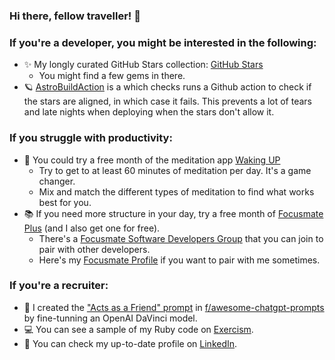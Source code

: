 ### Hi there, fellow traveller! 👋

### If you're a developer, you might be interested in the following:

- ✨ My longly curated GitHub Stars collection: [GitHub Stars](https://github.com/FlorinPopaCodes?tab=stars)
    - You might find a few gems in there.
- 🪐 [AstroBuildAction](https://github.com/FlorinPopaCodes/AstroBuildAction) is a which checks runs a Github action to check if the stars are aligned, in which case it fails. This prevents a lot of tears and late nights when deploying when the stars don't allow it.


### If you struggle with productivity:
- 🧘 You could try a free month of the meditation app [Waking UP](https://dynamic.wakingup.com/shareOpenAccess/SCF6B29F6)
    - Try to get to at least 60 minutes of meditation per day. It's a game changer.
    - Mix and match the different types of meditation to find what works best for you.
- 📚 If you need more structure in your day, try a free month of [Focusmate Plus](https://www.focusmate.com/?fmreferral=DRz3p70h5F) (and I also get one for free).
    - There's a [Focusmate Software Developers Group](https://www.focusmate.com/signup/softwaredevelopers) that you can join to pair with other developers.
    - Here's my [Focusmate Profile](https://www.focusmate.com/user/florin-popa-codes) if you want to pair with me sometimes.


### If you're a recruiter:
- 🦾 I created the ["Acts as a Friend" prompt](https://github.com/f/awesome-chatgpt-prompts/pull/508) in [f/awesome-chatgpt-prompts](https://github.com/f/awesome-chatgpt-prompts?tab=readme-ov-file#act-as-a-friend) by fine-tunning an OpenAI DaVinci model.
- 💻 You can see a sample of my Ruby code on [Exercism](https://exercism.org/profiles/FlorinPopaCodes/solutions?track_slug=ruby).
- 🥬 You can check my up-to-date profile on [LinkedIn](https://www.linkedin.com/in/florin-popa-08405566/).
